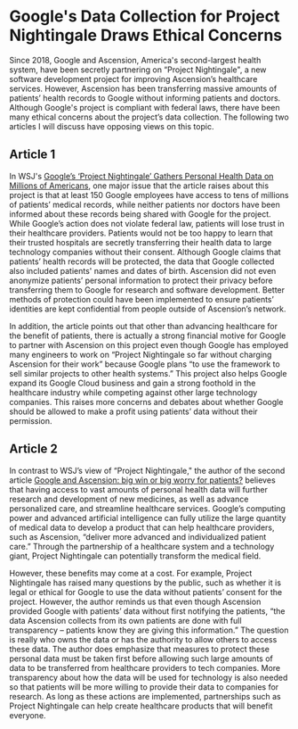 # Google's Data Collection for Project Nightingale Draws Ethical Concerns
Since 2018, Google and Ascension, America's second-largest health system, have been secretly partnering on “Project Nightingale", a new software development project for improving Ascension’s healthcare services.  However, Ascension has been transferring massive amounts of patients’ health records to Google without informing patients and doctors. Although Google's project is compliant with federal laws, there have been many ethical concerns about the project’s data collection. The following two articles I will discuss have opposing views on this topic.

## Article 1
In WSJ's [Google’s ‘Project Nightingale’ Gathers Personal Health Data on Millions of Americans](https://www.wsj.com/articles/google-s-secret-project-nightingale-gathers-personal-health-data-on-millions-of-americans-11573496790), one major issue that the article raises about this project is that at least 150 Google employees have access to tens of millions of patients’ medical records, while neither patients nor doctors have been informed about these records being shared with Google for the project. While Google’s action does not violate federal law, patients will lose trust in their healthcare providers. Patients would not be too happy to learn that their trusted hospitals are secretly transferring their health data to large technology companies without their consent. Although Google claims that patients’ health records will be protected, the data that Google collected also included patients' names and dates of birth. Ascension did not even anonymize patients’ personal information to protect their privacy before transferring them to Google for research and software development. Better methods of protection could have been implemented to ensure patients’ identities are kept confidential from people outside of Ascension’s network.
	
In addition, the article points out that other than advancing healthcare for the benefit of patients, there is actually a strong financial motive for Google to partner with Ascension on this project even though Google has employed many engineers to work on “Project Nightingale so far without charging Ascension for their work” because Google plans “to use the framework to sell similar projects to other health systems.” This project also helps Google expand its Google Cloud business and gain a strong foothold in the healthcare industry while competing against other large technology companies. This raises more concerns and debates about whether Google should be allowed to make a profit using patients’ data without their permission.




## Article 2
In contrast to WSJ’s view of “Project Nightingale," the author of the second article [Google and Ascension: big win or big worry for patients?](https://healthcaretransformers.com/digital-health/current-trends/project-nightingale/) believes that having access to vast amounts of personal health data will further research and development of new medicines, as well as advance personalized care, and streamline healthcare services.  Google’s computing power and advanced artificial intelligence can fully utilize the large quantity of medical data to develop a product that can help healthcare providers, such as Ascension, “deliver more advanced and individualized patient care.”  Through the partnership of a healthcare system and a technology giant, Project Nightingale can potentially transform the medical field. 
	
However, these benefits may come at a cost. For example, Project Nightingale has raised many questions by the public, such as whether it is legal or ethical for Google to use the data without patients’ consent for the project. However, the author reminds us that even though Ascension provided Google with patients’ data without first notifying the patients, “the data Ascension collects from its own patients are done with full transparency – patients know they are giving this information.” The question is really who owns the data or has the authority to allow others to access these data. The author does emphasize that measures to protect these personal data must be taken first before allowing such large amounts of data to be transferred from healthcare providers to tech companies. More transparency about how the data will be used for technology is also needed so that patients will be more willing to provide their data to companies for research. As long as these actions are implemented, partnerships such as Project Nightingale can help create healthcare products that will benefit everyone. 




